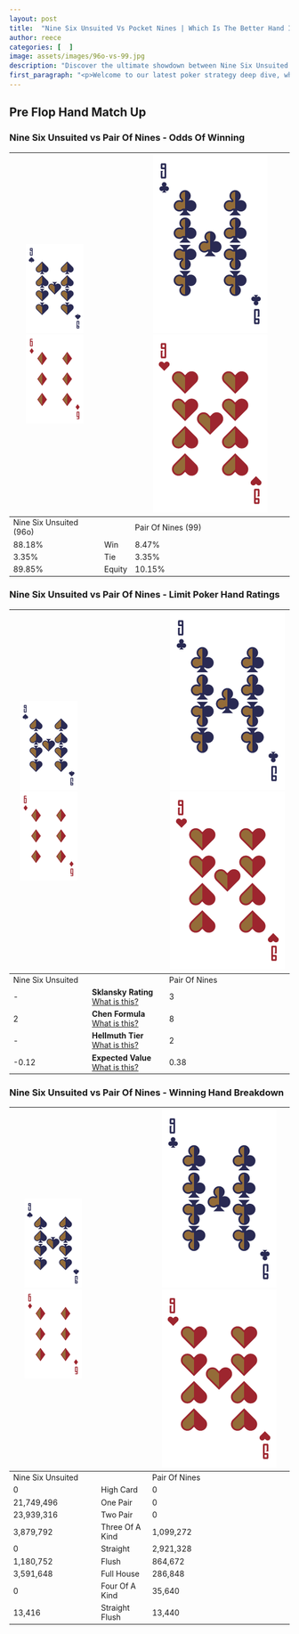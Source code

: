 ```yaml
---
layout: post
title:  "Nine Six Unsuited Vs Pocket Nines | Which Is The Better Hand In Poker? A Complete Guide"
author: reece
categories: [  ]
image: assets/images/96o-vs-99.jpg
description: "Discover the ultimate showdown between Nine Six Unsuited and Pair Of Nines in poker! Uncover the odds, strategies, and scenarios where one hand triumphs over the other. Get ready to up your poker game with this thrilling analysis."
first_paragraph: "<p>Welcome to our latest poker strategy deep dive, where we're pitting two distinct hands against each other in a high-stakes showdown: Nine Six Unsuited vs Pair Of Nines.</p><p>In the dynamic world of poker, every decision counts, and knowing which hand holds the upper hand is key to your success at the table.</p><p>In this article, we'll dissect these two hands, explore the scenarios where one dominates the other, and equip you with the knowledge to make strategic choices that can tip the odds in your favor.</p><p>Get ready to unravel the intriguing dynamics of these poker hands and elevate your game to new heights.</p>"
---
```




[comment]: # (sp0)

## Pre Flop Hand Match Up

<div class="table hand-ratings" markdown="1"> 



### Nine Six Unsuited vs Pair Of Nines - Odds Of Winning


    
| ![image info](assets/images/hand1/9.png) ![image info](assets/images/hand1/6o.png) |  | ![image info](assets/images/hand2/9.png) ![image info](assets/images/hand2/9o.png) |
| -------- | -------- | -------- |
| Nine Six Unsuited (96o) |  | Pair Of Nines (99) |
| 88.18% | Win | 8.47% |
| 3.35% | Tie | 3.35% |
| 89.85% | Equity | 10.15% |




[comment]: # (sp1)



### Nine Six Unsuited vs Pair Of Nines - Limit Poker Hand Ratings


    
| ![image info](assets/images/hand1/9.png) ![image info](assets/images/hand1/6o.png) |  | ![image info](assets/images/hand2/9.png) ![image info](assets/images/hand2/9o.png) |
| -------- | -------- | -------- |
| Nine Six Unsuited |  | Pair Of Nines |
| - | **Sklansky Rating** [What is this?](/sklansky-rating-explained) | 3 |
| 2 | **Chen Formula** [What is this?](/chen-formula-explained) | 8 |
| - | **Hellmuth Tier** [What is this?](/Hellmuth-tier-explained) | 2 |
| -0.12 | **Expected Value** [What is this?](/expected-value-explained) | 0.38 |




[comment]: # (sp2)



### Nine Six Unsuited vs Pair Of Nines - Winning Hand Breakdown


    
| ![image info](assets/images/hand1/9.png) ![image info](assets/images/hand1/6o.png) |  | ![image info](assets/images/hand2/9.png) ![image info](assets/images/hand2/9o.png) |
| -------- | -------- | -------- |
| Nine Six Unsuited |  | Pair Of Nines |
| 0 | High Card | 0 |
| 21,749,496 | One Pair | 0 |
| 23,939,316 | Two Pair | 0 |
| 3,879,792 | Three Of A Kind | 1,099,272 |
| 0 | Straight | 2,921,328 |
| 1,180,752 | Flush | 864,672 |
| 3,591,648 | Full House | 286,848 |
| 0 | Four Of A Kind | 35,640 |
| 13,416 | Straight Flush | 13,440 |




[comment]: # (sp3)



</div>

[comment]: # (sp4)



[comment]: # (sp5)

